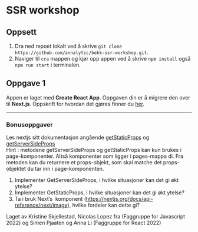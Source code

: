 # SSR workshop

## Oppsett

1. Dra ned repoet lokalt ved å skrive `git clone https://github.com/annalytic/bekk-ssr-workshop.git`.
2. Naviger til `cra` mappen og kjør opp appen ved å skrive `npm install` også `npm run start` i terminalen.

## Oppgave 1

Appen er laget med <b>Create React App</b>. Oppgaven din er å migrere den over til <b>Next.js</b>. Oppskrift for hvordan det gjøres finner du [her](https://nextjs.org/docs/migrating/from-create-react-app).

---
### Bonusoppgaver
Les nextjs sitt dokumentasjon angående [getStaticProps](https://nextjs.org/docs/basic-features/data-fetching/get-static-props) og [getServerSideProps](https://nextjs.org/docs/basic-features/data-fetching/get-server-side-props)<br/>
Hint : metodene getServerSideProps og getStaticProps kan kun brukes i page-komponenter. Altså komponenter som ligger i pages-mappa di.
Fra metoden kan du returnere et props-objekt, som skal matche det props-objektet du tar inn i page-komponenten.

1. Implementer GetServerSideProps, i hvilke situasjoner kan det gi økt ytelse?
2. Implementer GetStaticProps, i hvilke situasjoner kan det gi økt ytelse?
3. Ta i bruk Next’s <Image /> komponent (https://nextjs.org/docs/api-reference/next/image),  hvilke fordeler kan dette gi?

Laget av Kristine Skjellestad, Nicolas Lopez fra (Faggruppe for Javascript 2022) og Simen Pjaaten og Anna Li (Faggruppe for React 2022)
